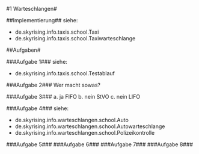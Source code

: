 #1 Warteschlangen#

##Implementierung##	
siehe:  
* de.skyrising.info.taxis.school.Taxi
* de.skyrising.info.taxis.school.Taxiwarteschlange

##Aufgaben#

###Aufgabe 1###
siehe:  
* de.skyrising.info.taxis.school.Testablauf

###Aufgabe 2###
Wer macht sowas?

###Aufgabe 3###
a. ja	FIFO
b. nein	StVO
c. nein	LIFO

###Aufgabe 4###
siehe:  
* de.skyrising.info.warteschlangen.school.Auto
* de.skyrising.info.warteschlangen.school.Autowarteschlange
* de.skyrising.info.warteschlangen.school.Polizeikontrolle

###Aufgabe 5###
###Aufgabe 6###
###Aufgabe 7###
###Aufgabe 8###